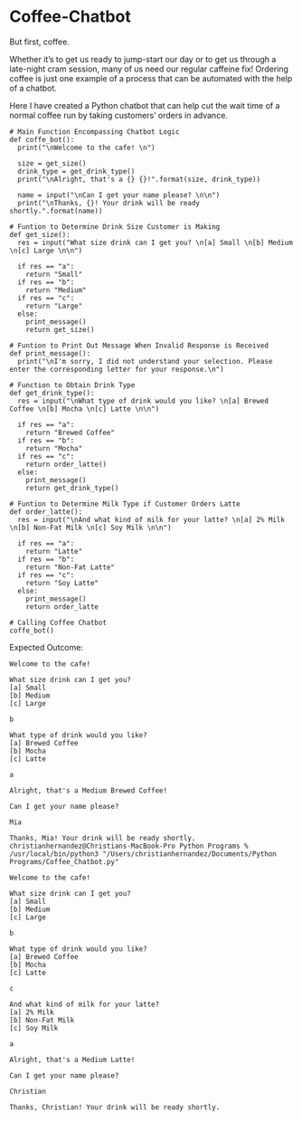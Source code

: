 # Coffee-Chatbot

But first, coffee.

Whether it’s to get us ready to jump-start our day or to get us through a late-night cram session, many of us need our regular caffeine fix! Ordering coffee is just one example of a process that can be automated with the help of a chatbot.

Here I have created a Python chatbot that can help cut the wait time of a normal coffee run by taking customers’ orders in advance.

```
# Main Function Encompassing Chatbot Logic
def coffe_bot():
  print("\nWelcome to the cafe! \n")
  
  size = get_size()
  drink_type = get_drink_type()
  print("\nAlright, that's a {} {}!".format(size, drink_type))

  name = input("\nCan I get your name please? \n\n")
  print("\nThanks, {}! Your drink will be ready shortly.".format(name))

# Funtion to Determine Drink Size Customer is Making
def get_size():
  res = input("What size drink can I get you? \n[a] Small \n[b] Medium \n[c] Large \n\n")

  if res == "a":
    return "Small"
  if res == "b":
    return "Medium"
  if res == "c":
    return "Large"
  else:
    print_message()
    return get_size()

# Funtion to Print Out Message When Invalid Response is Received
def print_message():
  print("\nI'm sorry, I did not understand your selection. Please enter the corresponding letter for your response.\n")

# Function to Obtain Drink Type
def get_drink_type():
  res = input("\nWhat type of drink would you like? \n[a] Brewed Coffee \n[b] Mocha \n[c] Latte \n\n")

  if res == "a":
    return "Brewed Coffee"
  if res == "b":
    return "Mocha"
  if res == "c":
    return order_latte()
  else:
    print_message()
    return get_drink_type()

# Funtion to Determine Milk Type if Customer Orders Latte
def order_latte():
  res = input("\nAnd what kind of milk for your latte? \n[a] 2% Milk \n[b] Non-Fat Milk \n[c] Soy Milk \n\n")
    
  if res == "a":
    return "Latte"
  if res == "b":
    return "Non-Fat Latte"
  if res == "c":
    return "Soy Latte"
  else:
    print_message()
    return order_latte

# Calling Coffee Chatbot
coffe_bot()
```

Expected Outcome:
```
Welcome to the cafe! 

What size drink can I get you? 
[a] Small 
[b] Medium 
[c] Large 

b

What type of drink would you like? 
[a] Brewed Coffee 
[b] Mocha 
[c] Latte 

a

Alright, that's a Medium Brewed Coffee!

Can I get your name please? 

Mia

Thanks, Mia! Your drink will be ready shortly.
christianhernandez@Christians-MacBook-Pro Python Programs % /usr/local/bin/python3 "/Users/christianhernandez/Documents/Python Programs/Coffee_Chatbot.py"

Welcome to the cafe! 

What size drink can I get you? 
[a] Small 
[b] Medium 
[c] Large 

b

What type of drink would you like? 
[a] Brewed Coffee 
[b] Mocha 
[c] Latte 

c

And what kind of milk for your latte? 
[a] 2% Milk 
[b] Non-Fat Milk 
[c] Soy Milk 

a

Alright, that's a Medium Latte!

Can I get your name please? 

Christian

Thanks, Christian! Your drink will be ready shortly.
```
